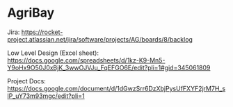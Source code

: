 # AgriBay
Jira: https://rocket-project.atlassian.net/jira/software/projects/AG/boards/8/backlog

Low Level Design (Excel sheet): https://docs.google.com/spreadsheets/d/1kz-K9-Mn5-Y9oHx9O50J0xBjK_3wwOJVJu_FqEFGO6E/edit?pli=1#gid=345061809

Project Docs: https://docs.google.com/document/d/1dGwzSrr6DzXbjPysUfFXYF2jrM7H_slP_uY73m93mgc/edit?pli=1
